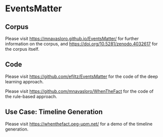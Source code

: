 ﻿# EventsMatter

## Corpus
Please visit https://mnavasloro.github.io/EventsMatter/ for further information on the corpus, and https://doi.org/10.5281/zenodo.4032617 for the corpus itself.

## Code
Please visit https://github.com/efiltz/EventsMatter for the code of the deep learning approach.

Please visit https://github.com/mnavasloro/WhenTheFact for the code of the rule-based approach.

## Use Case: Timeline Generation

Please visit https://whenthefact.oeg-upm.net/ for a demo of the timeline generation.
